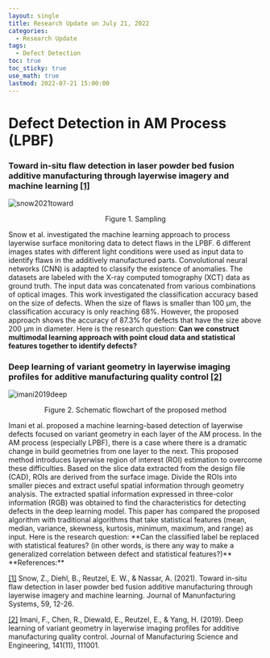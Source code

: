 ```yaml
---
layout: single
title: Research Update on July 21, 2022
categories: 
  - Research Update
tags:       
  - Defect Detection
toc: true
toc_sticky: true
use_math: true
lastmod: 2022-07-21 15:00:00
---
```


# Defect Detection in AM Process (LPBF)


### Toward in-situ flaw detection in laser powder bed fusion additive manufacturing through layerwise imagery and machine learning <b id="a1">[[1]](#f1)</b>
![snow2021toward](https://user-images.githubusercontent.com/15663593/180334993-3b279f3d-b7fe-401f-a4b1-5b7a8d6ba659.png)
<p align="center"> Figure 1. Sampling </p>

Snow et al. investigated the machine learning approach to process layerwise surface monitoring data to detect flaws in the LPBF. 6 different images states with different light conditions were used as input data to identify flaws in the additively manufactured parts. Convolutional neural networks (CNN) is adapted to classify the existence of anomalies. The datasets are labeled with the X-ray computed tomography (XCT) data as ground truth. The input data was concatenated from various combinations of optical images. This work investigated the classification accuracy based on the size of defects. When the size of flaws is smaller than 100 μm, the classification accuracy is only reaching 68%. However, the proposed approach shows the accuracy of 87.3% for defects that have the size above 200 μm in diameter. Here is the research question: **Can we construct multimodal learning approach with point cloud data and statistical features together to identify defects?**


### Deep learning of variant geometry in layerwise imaging profiles for additive manufacturing quality control <b id="a2">[[2]](#f2)</b>
![imani2019deep](https://user-images.githubusercontent.com/15663593/180366725-743df8d9-2aa5-4e66-aa4e-e8f9cbf57bc4.png)

<p align="center"> Figure 2. Schematic flowchart of the proposed method </p>
Imani et al. proposed a machine learning-based detection of layerwise defects focused on variant geometry in each layer of the AM process. In the AM process (especially LPBF), there is a case where there is a dramatic change in build geometries from one layer to the next. This proposed method introduces layerwise region of interest (ROI) estimation to overcome these difficulties. Based on the slice data extracted from the design file (CAD), ROIs are derived from the surface image. Divide the ROIs into smaller pieces and extract useful spatial information through geometry analysis. The extracted spatial information expressed in three-color information (RGB) was obtained to find the characteristics for detecting defects in the deep learning model. This paper has compared the proposed algorithm with traditional algorithms that take statistical features (mean, median, variance, skewness, kurtosis, minimum, maximum, and range) as input. Here is the research question: **Can the classified label be replaced with statistical features? (in other words, is there any way to make a generalized correlation between defect and statistical features?)**

<br/>
**References:**

<b id="f1"></b>[[1]](#a1) Snow, Z., Diehl, B., Reutzel, E. W., & Nassar, A. (2021). Toward in-situ flaw detection in laser powder bed fusion additive manufacturing through layerwise imagery and machine learning. Journal of Manunfacturing Systems, 59, 12-26.

<b id="f2"></b>[[2]](#a2) Imani, F., Chen, R., Diewald, E., Reutzel, E., & Yang, H. (2019). Deep learning of variant geometry in layerwise imaging profiles for additive manufacturing quality control. Journal of Manufacturing Science and Engineering, 141(11), 111001.

